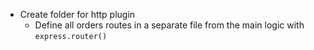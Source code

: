 - Create folder for http plugin
  - Define all orders routes in a separate file from the main logic with `express.router()`
